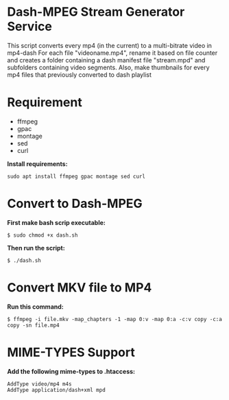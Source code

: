 # Dash-MPEG Stream Generator Service

This script converts every mp4 (in the current) to a multi-bitrate video in mp4-dash
For each file "videoname.mp4", rename it based on file counter and creates a folder containing a dash manifest file "stream.mpd" and subfolders containing video segments.
Also, make thumbnails for every mp4 files that previously converted to dash playlist

# Requirement
* ffmpeg
* gpac
* montage
* sed
* curl

**Install requirements:**

`sudo apt install ffmpeg gpac montage sed curl`

# Convert to Dash-MPEG
**<p>First make bash scrip executable:</p>**
`$ sudo chmod +x dash.sh`

**<p>Then run the script: </p>**
`$ ./dash.sh`

# Convert MKV file to MP4
**<p>Run this command:</p>**
`$ ffmpeg -i file.mkv -map_chapters -1 -map 0:v -map 0:a -c:v copy -c:a copy -sn file.mp4`

# MIME-TYPES Support
**<p>Add the following mime-types to .htaccess:</p>**
`AddType video/mp4 m4s `<br>
`AddType application/dash+xml mpd`
